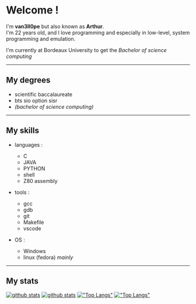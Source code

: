 # Welcome !

I'm **van3ll0pe** but also known as **Arthur**.<br>
I'm 22 years old, and I love programming and especially in low-level, system programming and emulation. <br>


I'm currently at Bordeaux University to get the *Bachelor of science computing*

---

## My degrees

- scientific baccalaureate
- bts sio option sisr
- *(bachelor of science computing)*

---

## My skills

- languages :
  - C
  - JAVA
  - PYTHON
  - shell
  - Z80 assembly

- tools :
  - gcc
  - gdb
  - git
  - Makefile
  - vscode
 
- OS :
  - Windows
  - linux (fedora) *mainly*

---

## My stats

[![github stats](https://github-readme-stats.vercel.app/api?username=van3ll0pe&show_icons=true&theme=github_dark&layout=compact&hide_border=true&count_private=true#gh-dark-mode-only)](https://github.com/van3ll0pe/van3ll0pe#gh-dark-mode-only)
[![github stats](https://github-readme-stats.vercel.app/api?username=van3ll0pe&show_icons=true&theme=graywhite&layout=compact&hide_border=true&count_private=true#gh-light-mode-only)](https://github.com/van3ll0pe/van3ll0pe#gh-light-mode-only)
[!["Top Langs"](https://github-readme-stats.vercel.app/api/top-langs/?username=van3ll0pe&theme=github_dark&hide=html,Makefile&layout=compact&hide_border=true#gh-dark-mode-only)](https://github.com/van3ll0pe/van3ll0pe#gh-dark-mode-only)
[!["Top Langs"](https://github-readme-stats.vercel.app/api/top-langs/?username=van3ll0pe&theme=graywhite&hide=html,Makefile&layout=compact&hide_border=true#gh-light-mode-only)](https://github.com/van3ll0pe/van3ll0pe#gh-light-mode-only)
